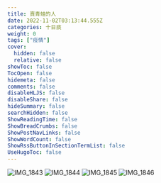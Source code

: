 ```yaml
---
title: 賣青蛙的人
date: 2022-11-02T03:13:44.555Z
categories: 十日痰
weight: 0
tags: ["疫情"]
cover:
  hidden: false
  relative: false
showToc: false
TocOpen: false
hidemeta: false
comments: false
disableHLJS: false
disableShare: false
hideSummary: false
searchHidden: false
ShowReadingTime: false
ShowBreadCrumbs: false
ShowPostNavLinks: false
ShowWordCount: false
ShowRssButtonInSectionTermList: false
UseHugoToc: false
---
```


![IMG_1843](https://co.valent.bond/dllm/IMG_1843.JPG)
![IMG_1844](https://co.valent.bond/dllm/IMG_1844.JPG)
![IMG_1845](https://co.valent.bond/dllm/IMG_1845.JPG)
![IMG_1846](https://co.valent.bond/dllm/IMG_1846.JPG)
